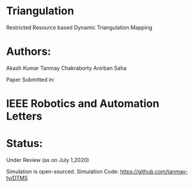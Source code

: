 # Triangulation
Restricted Resource based Dynamic Triangulation Mapping

# Authors:
Akash Kumar
Tanmay Chakraborty
Anirban Saha

Paper Submitted in:
# IEEE Robotics and Automation Letters


# Status:
Under Review (as on July 1,2020)

Simulation is open-sourced.
Simulation Code: https://github.com/tanmay-ty/DTMS

